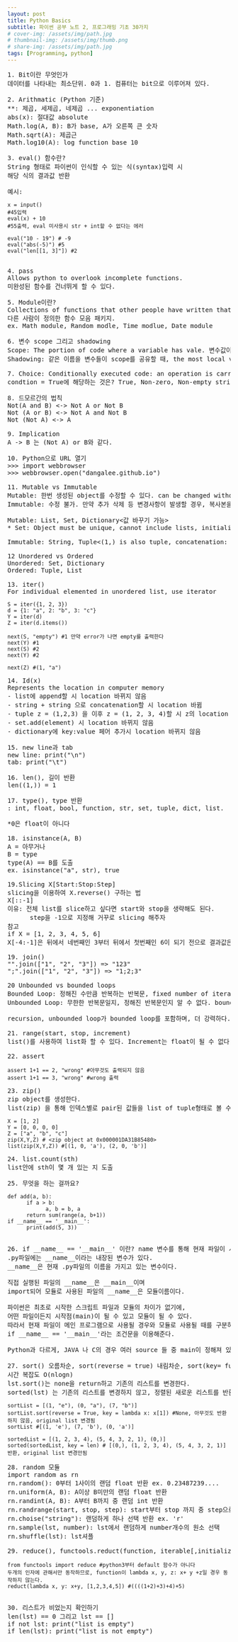 ```yaml
---
layout: post
title: Python Basics
subtitle: 파이썬 공부 노트 2, 프로그래밍 기초 30가지
# cover-img: /assets/img/path.jpg
# thumbnail-img: /assets/img/thumb.png
# share-img: /assets/img/path.jpg
tags: [Programming, python]
---
```

<pre>
1. Bit이란 무엇인가
데이터를 나타내는 최소단위. 0과 1. 컴퓨터는 bit으로 이루어져 있다.

2. Arithmatic (Python 기준)
**: 제곱, 세제곱, 네제곱 ... exponentiation
abs(x): 절대값 absolute
Math.log(A, B): B가 base, A가 오른쪽 큰 숫자
Math.sqrt(A): 제곱근
Math.log10(A): log function base 10

3. eval() 함수란?
String 형태로 파이썬이 인식할 수 있는 식(syntax)입력 시
해당 식의 결과값 반환

예시:
</pre>
```
x = input()
#45입력
eval(x) + 10
#55출력, eval 미사용시 str + int할 수 없다는 에러

eval("10 - 19") # -9
eval("abs(-5)") #5
eval("len[[1, 3]"]) #2
```

<pre>

4. pass
Allows python to overlook incomplete functions.
미완성된 함수를 건너뛰게 할 수 있다.

5. Module이란?
Collections of functions that other people have written that programmers find useful.
다른 사람이 정의한 함수 모음 패키지.
ex. Math module, Random modle, Time modlue, Date module

6. 변수 scope 그리고 shadowing
Scope: The portion of code where a variable has vale. 변수값이 적용되는 코드 구역
Shadowing: 같은 이름을 변수들이 scope를 공유할 때, the most local variable is the one that owns the scope.

7. Choice: Conditionally executed code: an operation is carried out only when some condition is true
condtion = True에 해당하는 것은? True, Non-zero, Non-empty string, 그리고 Non-empty List

8. 드모르간의 법칙
Not(A and B) <-> Not A or Not B
Not (A or B) <-> Not A and Not B
Not (Not A) <-> A

9. Implication
A -> B 는 (Not A) or B와 같다.

10. Python으로 URL 열기
>>> import webbrowser
>>> webbrowser.open("dangalee.github.io")

11. Mutable vs Immutable
Mutable: 한번 생성된 object를 수정할 수 있다. can be changed without making a copy. 기존 list, set, dictionary에서 element 추가 및 삭제를 할 경우, 같은 메모리 위치로 유지된다. memory location will also be same. 
Immutable: 수정 불가. 만약 추가 삭제 등 변경사항이 발생할 경우, 복사본을 생성해야 한다. 간단히 tuple을 list로 만들고 list에서 변경 및 수정한 뒤 다시 tuple로 바꿔줘야 한다.

Mutable: List<append, concatenation: +, replication: *>, Set<add, union: +, intersection>, Dictionary<값 바꾸기 가능>
* Set: Object must be unique, cannot include lists, initialize with set(), {1,2} == {2,1} == {2, 2, 1}

Immutable: String<concatenation: +, replication: *>, Tuple<(1,) is also tuple, concatenation: +, replication: *,(3) is not tuple but integer>

12 Unordered vs Ordered
Unordered: Set, Dictionary
Ordered: Tuple, List

13. iter()
For individual elemented in unordered list, use iterator
</pre>
```
S = iter({1, 2, 3})
d = {1: "a", 2: "b", 3: "c"}
Y = iter(d)
Z = iter(d.items())

next(S, "empty") #1 만약 error가 나면 empty를 출력한다
next(Y) #1
next(S) #2
next(Y) #2

next(Z) #(1, "a")
```
<pre>
14. Id(x)
Represents the location in computer memory
- list에 append할 시 location 바뀌지 않음
- string + string 으로 concatenation할 시 location 바뀜
- tuple z = (1,2,3) 을 이후 z = (1, 2, 3, 4)할 시 z의 location 바뀜
- set.add(element) 시 location 바뀌지 않음
- dictionary에 key:value 페어 추가시 location 바뀌지 않음

15. new line과 tab
new line: print("\n")
tab: print("\t")

16. len(), 길이 반환
len((1,)) = 1

17. type(), type 반환
: int, float, bool, function, str, set, tuple, dict, list. 

*0은 float이 아니다

18. isinstance(A, B)
A = 아무거나
B = type
type(A) == B를 도출
ex. isinstance("a", str), true

19.Slicing X[Start:Stop:Step]
slicing을 이용하여 X.reverse() 구하는 법 
X[::-1]
이유: 전체 list를 slice하고 싶다면 start와 stop을 생략해도 된다.
      step을 -1으로 지정해 거꾸로 slicing 해주자
참고
if X = [1, 2, 3, 4, 5, 6]
X[-4:-1]은 뒤에서 네번째인 3부터 뒤에서 첫번째인 6이 되기 전으로 결과값은 [3, 4, 5]이다.

19. join()
"".join(["1", "2", "3"]) => "123"
";".join(["1", "2", "3"]) => "1;2;3"

20 Unbounded vs bounded loops
Bounded Loop: 정해진 수만큼 반복하는 반복문, fixed number of iterations 예시: for i in range(start, end, increment)
Unbounded Loop: 무한한 반복문일지, 정해진 반복문인지 알 수 없다. bounded보다 강력한 반복문. 예시 for i in x

recursion, unbounded loop가 bounded loop를 포함하며, 더 강력하다.

21. range(start, stop, increment)
list()를 사용하여 list화 할 수 있다. Increment는 float이 될 수 없다.

22. assert <Boolean> <expression>
</pre>
```
assert 1+1 == 2, "wrong" #아무것도 출력되지 않음
assert 1+1 == 3, "wrong" #wrong 출력
```
<pre>
23. zip()
zip object를 생성한다.
list(zip) 을 통해 인덱스별로 pair된 값들을 list of tuple형태로 볼 수 있다.
</pre>
```
X = [1, 2]
Y = [0, 0, 0, 0]
Z = ["a", "b", "c"]
zip(X,Y,Z) # <zip object at 0x000001DA31B85480>
list(zip(X,Y,Z)) #[(1, 0, 'a'), (2, 0, 'b')] 
```
<pre>
24. list.count(sth)
list안에 sth이 몇 개 있는 지 도출

25. 무엇을 하는 걸까요?
</pre>
```
def add(a, b):
      if a > b:
            a, b = b, a
      return sum(range(a, b+1))
if __name__ == '__main__':
      print(add(5, 3))
```
<pre>

26. if __name__ == '__main__' 이란? name 변수를 통해 현재 파일이 시작점인지, 모듈인지 확인
.py파일에는 __name__이라는 내장된 변수가 있다.
__name__은 현재 .py파일의 이름을 가지고 있는 변수이다.

직접 실행된 파일의 __name__은 __main__이며
import되어 모듈로 사용된 파일의 __name__은 모듈이름이다.

파이썬은 최초로 시작한 스크립트 파일과 모듈의 차이가 없기에,
어떤 파일이든지 시작점(main)이 될 수 있고 모듈이 될 수 있다. 
따라서 현재 파일이 메인 프로그램으로 사용될 경우와 모듈로 사용될 때를 구분하기 위해 
if __name__ == '__main__'라는 조건문을 이용해준다.

Python과 다르게, JAVA 나 C의 경우 여러 source 들 중 main이 정해져 있다. 시작점이 정해져 있다는 뜻이다.

27. sort() 오름차순, sort(reverse = true) 내림차순, sort(key= function)
시간 복잡도 O(nlogn)
lst.sort()는 none을 return하고 기존의 리스트를 변경한다.
sorted(lst) 는 기존의 리스트를 변경하지 않고, 정렬된 새로운 리스트를 반환한다.
</pre>
```
sortList = [(1, "e"), (0, "a"), (7, "b")]
sortList.sort(reverse = True, key = lambda x: x[1]) #None, 아무것도 반환하지 않음, original list 변경됨
sortList #[(1, 'e'), (7, 'b'), (0, 'a')]

sortedList = [(1, 2, 3, 4), (5, 4, 3, 2, 1), (0,)]
sorted(sortedList, key = len) # [(0,), (1, 2, 3, 4), (5, 4, 3, 2, 1)] 반환, original list 변경안됨
```
<pre>
28. random 모듈
import random as rn
rn.random(): 0부터 1사이의 랜덤 float 반환 ex. 0.23487239....
rn.uniform(A, B): A이상 B미만의 랜덤 float 반환
rn.randint(A, B): A부터 B까지 중 랜덤 int 반환
rn.randrange(start, stop, step): start부터 stop 까지 중 step으로 만들어지는 랜덤 int 반환
rn.choise("string"): 랜덤하게 하나 선택 반환 ex. 'r'
rn.sample(lst, number): lst에서 랜덤하게 number개수의 원소 선택
rn.shuffle(lst): lst셔플

29. reduce(), functools.reduct(function, iterable[,initializer])
</pre>
```
from functools import reduce #python3부터 default 함수가 아니다
두개의 인자에 관해서만 동작하므로, function이 lambda x, y, z: x+ y +z일 경우 동작하지 않는다.
reduct(lambda x, y: x+y, [1,2,3,4,5]) #((((1+2)+3)+4)+5)

```
<pre>

30. 리스트가 비었는지 확인하기
len(lst) == 0 그리고 lst == []
if not lst: print("list is empty")
if len(lst): print("list is not empty")

</pre>